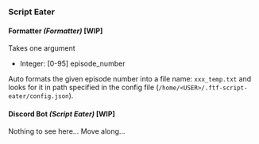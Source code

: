 ### Script Eater

#### Formatter *(Formatter)* [WIP]

Takes one argument
 * Integer: [0-95] episode_number

Auto formats the given episode number into a file name: `xxx_temp.txt` and looks for it in path specified in the config file (`/home/<USER>/.ftf-script-eater/config.json`).

#### Discord Bot *(Script Eater)* [WIP]

Nothing to see here... Move along...
